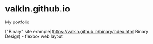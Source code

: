 # valkln.github.io
My portfolio

["Binary" site example](https://valkln.github.io/binary/index.html Binary Design) - flexbox web layout
